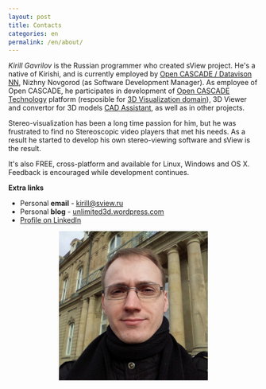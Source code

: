 ```yaml
---
layout: post
title: Contacts
categories: en
permalink: /en/about/
---
```


*Kirill Gavrilov* is the Russian programmer who created sView project.
He's a native of Kirishi, and is currently employed by [Open CASCADE / Datavison NN](http://opencascade.com), Nizhny Novgorod (as Software Development Manager).
As employee of Open CASCADE, he participates in development of [Open CASCADE Technology](http://dev.opencascade.org) platform (resposible for [3D Visualization domain](https://dev.opencascade.org/index.php?q=home/projects/visualization)),
3D Viewer and convertor for 3D models [CAD Assistant](https://www.opencascade.com/content/cad-assistant),
as well as in other projects.

Stereo-visualization has been a long time passion for him, but he was frustrated to find no Stereoscopic video players that met his needs.
As a result he started to develop his own stereo-viewing software and sView is the result.

It's also FREE, cross-platform and available for Linux, Windows and OS X.
Feedback is encouraged while development continues.

**Extra links**

* Personal **email** - <kirill@sview.ru>
* Personal **blog** - [unlimited3d.wordpress.com](https://unlimited3d.wordpress.com)
* [Profile on LinkedIn](https://www.linkedin.com/in/kirill-gavrilov-b63696105)

<div align='center'><img src='/images/kirill.jpg' alt='Kirill Gavrilov' /></div>
